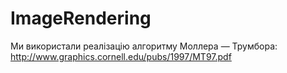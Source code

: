 # ImageRendering

Ми використали реалізацію алгоритму Моллера — Трумбора: http://www.graphics.cornell.edu/pubs/1997/MT97.pdf
